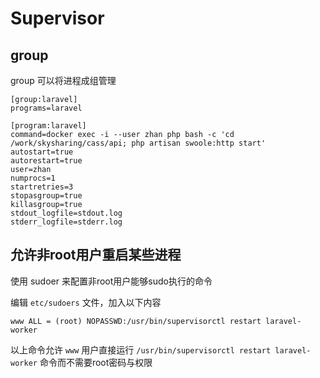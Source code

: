 # Supervisor

## group

group 可以将进程成组管理

```
[group:laravel]
programs=laravel

[program:laravel]
command=docker exec -i --user zhan php bash -c 'cd /work/skysharing/cass/api; php artisan swoole:http start'
autostart=true
autorestart=true
user=zhan
numprocs=1
startretries=3
stopasgroup=true
killasgroup=true
stdout_logfile=stdout.log
stderr_logfile=stderr.log
```

## 允许非root用户重启某些进程

使用  sudoer 来配置非root用户能够sudo执行的命令

编辑 `etc/sudoers` 文件，加入以下内容

```vim
www ALL = (root) NOPASSWD:/usr/bin/supervisorctl restart laravel-worker
```

以上命令允许 `www` 用户直接运行 `/usr/bin/supervisorctl restart laravel-worker` 命令而不需要root密码与权限